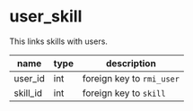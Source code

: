 # user_skill

This links skills with users.

| name     | type | description               |
|----------|------|---------------------------|
| user_id  | int  | foreign key to `rmi_user` |
| skill_id | int  | foreign key to `skill`    |

